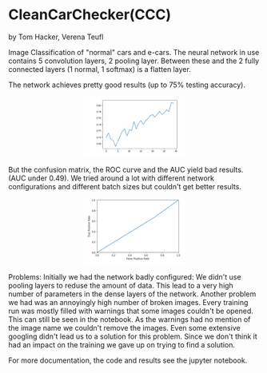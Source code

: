 # CleanCarChecker(CCC)
by Tom Hacker, Verena Teufl

Image Classification of "normal" cars and e-cars.
The neural network in use contains 5 convolution layers, 2 pooling layer. 
Between these and the 2 fully connected layers (1 normal, 1 softmax) is a flatten layer.

The network achieves pretty good results (up to 75% testing accuracy). 
<p align="center">
  <img src="images/Accuracy.png" width="40%"/>
</p>
But the confusion matrix, the ROC curve and the AUC yield bad results. (AUC under 0.49).
We tried around a lot with different network configurations and different batch sizes but couldn't get better results. 
<p align="center">
  <img src="images/roc.png" width="40%"/>
</p>


Problems:
Initially we had the network badly configured: We didn't use pooling layers to reduse the amount of data. This lead to a very high number of parameters in the dense layers of the network.
Another problem we had was an annoyingly high number of broken images. Every training run was mostly filled with warnings that some images couldn't be opened. This can still be seen in the notebook.
As the warnings had no mention of the image name we couldn't remove the images. Even some extensive googling didn't lead us to a solution for this problem. Since we don't think it had an impact on the training we gave up on trying to find a solution.




For more documentation, the code and results see the jupyter notebook.

